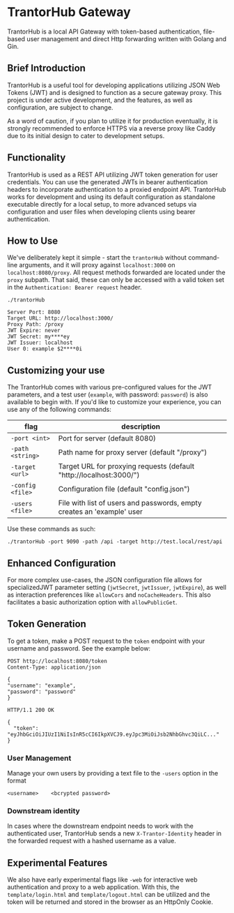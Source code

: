 # TrantorHub Gateway

TrantorHub is a local API Gateway with token-based authentication, file-based user management and direct Http forwarding written with Golang and Gin.

## Brief Introduction

TrantorHub is a useful tool for developing applications utilizing JSON Web Tokens (JWT) and is designed to function as a secure gateway proxy. This project is under active development, and the features, as well as configuration, are subject to change.

As a word of caution, if you plan to utilize it for production eventually, it is strongly recommended to enforce HTTPS via a reverse proxy like Caddy due to its initial design to cater to development setups.

## Functionality

TrantorHub is used as a REST API utilizing JWT token generation for user credentials. You can use the generated JWTs in bearer authentication headers to incorporate authentication to a proxied endpoint API. TrantorHub works for development and using its default configuration as standalone executable directly for a local setup, to more advanced setups via configuration and user files when developing clients using bearer authentication.

## How to Use

We've deliberately kept it simple - start the `trantorHub` without command-line arguments, and it will proxy against `localhost:3000` on `localhost:8080/proxy`. All request methods forwarded are located under the `proxy` subpath. That said, these can only be accessed with a valid token set in the `Authentication: Bearer request` header.


```
./trantorHub

Server Port: 8080
Target URL: http://localhost:3000/
Proxy Path: /proxy
JWT Expire: never
JWT Secret: my****ey
JWT Issuer: localhost
User 0: example $2****0i
```

## Customizing your use

The TrantorHub comes with various pre-configured values for the JWT parameters, and a test user (`example`, with password: `password`) is also available to begin with. If you'd like to customize your experience, you can use any of the following commands:

| flag             | description                                                            |
|------------------|------------------------------------------------------------------------|
| `-port <int>`    | Port for server (default 8080)                                         |
| `-path <string>` | Path name for proxy server (default "/proxy")                          |
| `-target <url>`  | Target URL for proxying requests (default "http://localhost:3000/")    |
| `-config <file>` | Configuration file (default "config.json")                             |
| `-users <file>`  | File with list of users and passwords, empty creates an 'example' user |

Use these commands as such:

```
./trantorHub -port 9090 -path /api -target http://test.local/rest/api
```

## Enhanced Configuration

For more complex use-cases, the JSON configuration file allows for specializedJWT parameter setting (`jwtSecret`, `jwtIssuer`, `jwtExpire`), as well as interaction preferences like `allowCors` and `noCacheHeaders`. This also facilitates a basic authorization option with `allowPublicGet`.

## Token Generation

To get a token, make a POST request to the `token` endpoint with your username and password. See the example below:

```
POST http://localhost:8080/token
Content-Type: application/json

{
"username": "example",
"password": "password"
}

HTTP/1.1 200 OK

{
  "token": "eyJhbGciOiJIUzI1NiIsInR5cCI6IkpXVCJ9.eyJpc3MiOiJsb2NhbGhvc3QiLC..."
}
```

### User Management

Manage your own users by providing a text file to the `-users` option in the format

```
<username>    <bcrypted password>
```

### Downstream identity

In cases where the downstream endpoint needs to work with the authenticated user, TrantorHub sends a new `X-Trantor-Identity` header in the forwarded request with a hashed username as a value.

## Experimental Features

We also have early experimental flags like `-web` for interactive web authentication and proxy to a web application. With this, the `template/login.html` and `template/logout.html` can be utilized and the token will be returned and stored in the browser as an HttpOnly Cookie.